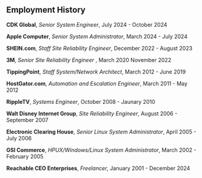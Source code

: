 
## Employment History

**CDK Global**, *Senior System Engineer*, July 2024 - October 2024

**Apple Computer**, *Senior System Administrator*, March 2024 - July 2024

**SHEIN.com**, *Staff Site Reliability Engineer*, December 2022 - August 2023

**3M**, *Senior Site Reliability Engineer* , March 2020  November 2022

**TippingPoint**, *Staff System/Network Architect*, March 2012 - June 2019

**HostGator.com**, *Automation and Escalation Engineer*, March 2011 - May 2012

**RippleTV**,  *Systems Engineer*, October 2008 - Jaunary 2010

**Walt Disney Internet Group**, *Site Reliability Engineer*, August 2006 - September 2007

**Electronic Clearing House**, *Senior Linux System Administrator*, April 2005 - July 2006

**GSI Commerce**, *HPUX/Windows/Linux System Administrator*,  March 2002 -  February 2005

**Reachable CEO Enterprises**, *Freelancer*, January 2001 - December 2024